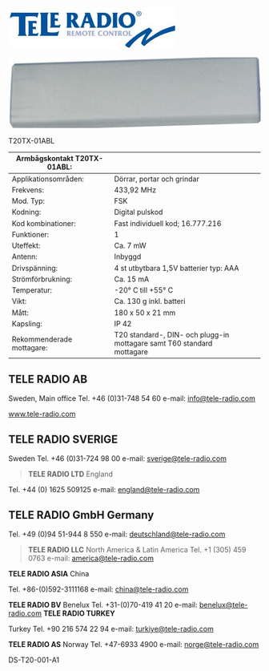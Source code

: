 ![](images/_page_0_Picture_1.jpeg)

![](images/_page_0_Picture_2.jpeg)

T20TX-01ABL

| Armbågskontakt T20TX-01ABL: |                                                                           |
|-----------------------------|---------------------------------------------------------------------------|
| Applikationsområden:        | Dörrar, portar och grindar                                                |
| Frekvens:                   | 433,92 MHz                                                                |
| Mod. Typ:                   | FSK                                                                       |
| Kodning:                    | Digital pulskod                                                           |
| Kod kombinationer:          | Fast individuell kod; 16.777.216                                          |
| Funktioner:                 | 1                                                                         |
| Uteffekt:                   | Ca. 7 mW                                                                  |
| Antenn:                     | Inbyggd                                                                   |
| Drivspänning:               | 4 st utbytbara 1,5V batterier typ: AAA                                    |
| Strömförbrukning:           | Ca. 15 mA                                                                 |
| Temperatur:                 | -20° C till +55° C                                                        |
| Vikt:                       | Ca. 130 g inkl. batteri                                                   |
| Mått:                       | 180 x 50 x 21 mm                                                          |
| Kapsling:                   | IP 42                                                                     |
| Rekommenderade mottagare:   | T20 standard-, DIN- och plugg-in mottagare samt T60 standard<br>mottagare |

## **TELE RADIO AB**

Sweden, Main office Tel. +46 (0)31-748 54 60 e-mail: info@tele-radio.com

www.tele-radio.com

## **TELE RADIO SVERIGE**

Sweden Tel. +46 (0)31-724 98 00 e-mail: sverige@tele-radio.com

> **TELE RADIO LTD** England

Tel. +44 (0) 1625 509125 e-mail: england@tele-radio.com

## **TELE RADIO GmbH** Germany

Tel. +49 (0)94 51-944 8 550 e-mail: deutschland@tele-radio.com

> **TELE RADIO LLC** North America & Latin America Tel. +1 (305) 459 0763 e-mail: america@tele-radio.com

**TELE RADIO ASIA** China

Tel. +86-(0)592-3111168 e-mail: china@tele-radio.com

**TELE RADIO BV** Benelux Tel. +31-(0)70-419 41 20 e-mail: benelux@tele-radio.com **TELE RADIO TURKEY**

Turkey Tel. +90 216 574 22 94 e-mail: turkiye@tele-radio.com

**TELE RADIO AS** Norway Tel. +47-6933 4900 e-mail: norge@tele-radio.com

DS-T20-001-A1